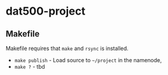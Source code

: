 # dat500-project

## Makefile
Makefile requires that `make` and `rsync` is installed.
- ```make publish``` - Load source to `~/project` in the namenode, 
- ```make ?``` - tbd